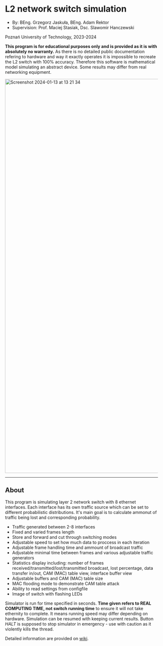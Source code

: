 # L2 network switch simulation

- By: BEng. Grzegorz Jaskuła, BEng. Adam Rektor
- Supervision: Prof. Maciej Stasiak, Dsc. Slawomir Hanczewski

Poznań University of Technology, 2023-2024

**This program is for educational purposes only and is provided as it is with absolutely no warranty.** As there is no detailed public documentation refering to hardware and way it exactly operates it is impossible to recreate the L2 switch with 100% accuracy. Therefore this software is mathematical model simulating an abstract device. Some results may differ from real networking equipment.

<img width="1299" alt="Screenshot 2024-01-13 at 13 21 34" src="https://github.com/gjaskula99/L2-network-switch-simulation/assets/81091594/c1eb0f07-d113-455e-974e-c80efb7452f8">

***

## About

This program is simulating layer 2 network switch with 8 ethernet interfaces. Each interface has its own traffic source which can be set to different probabilistic distributions. It's main goal is to calculate ammonut of traffic being lost and corresponding probability.

- Traffic generated between 2-8 interfaces
- Fixed and varied frames length
- Store and forward and cut through switching modes
- Adjustable speed to set how much data to proccess in each iteration
- Adjustable frame handling time and ammount of broadcast traffic
- Adjustable minimal time between frames and various adjustable traffic generators
- Statistics display including: number of frames received/transmitted/lost/transmitted broadcast, lost percentage, data transfer in/out, CAM (MAC) table view, interface buffer view
- Adjustable buffers and CAM (MAC) table size
- MAC flooding mode to demonstrate CAM table attack
- Ability to read settings from configfile
- Image of switch with flashing LEDs

Simulator is run for time specified in seconds. **Time given refers to REAL COMPUTING TIME, not switch running time** to ensure it will not take ethernity to complete. It means running speed may differ depending on hardware. Simulation can be resumed with keeping current results. Button *HALT* is supposed to stop simulator in emergency - use with caution as it violently kills the thread.

Detailed information are provided on [wiki](https://github.com/gjaskula99/L2-network-switch-simulation/wiki).
